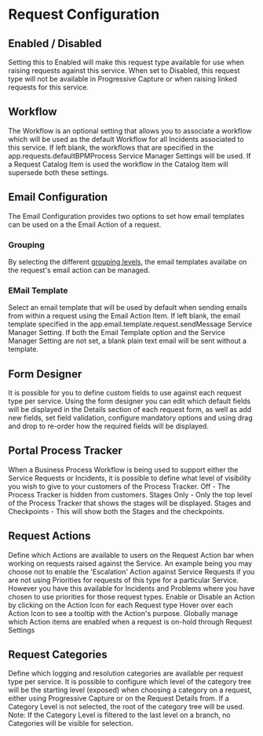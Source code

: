 # Request Configuration
## Enabled / Disabled
Setting this to Enabled will make this request type available for use when raising requests against this service. When set to Disabled, this request type will not be available in Progressive Capture or when raising linked requests for this service.

## Workflow
The Workflow is an optional setting that allows you to associate a workflow which will be used as the default Workflow for all Incidents associated to this service. If left blank, the workflows that are specified in the app.requests.defaultBPMProcess Service Manager Settings will be used. If a Request Catalog Item is used the workflow in the Catalog Item will supersede both these settings.

## Email Configuration
The Email Configuration provides two options to set how email templates can be used on a the Email Action of a request.  

### Grouping
By selecting the different [grouping levels](/servicemanager-config/customize/email-templates#grouping), the email templates availabe on the request's email action can be managed. 

### EMail Template
Select an email template that will be used by default when sending emails from within a request using the Email Action Item. If left blank, the email template specified in the app.email.template.request.sendMessage Service Manager Setting. If both the Email Template option and the Service Manager Setting are not set, a blank plain text email will be sent without a template.

## Form Designer
It is possible for you to define custom fields to use against each request type per service. Using the form designer you can edit which default fields will be displayed in the Details section of each request form, as well as add new fields, set field validation, configure mandatory options and using drag and drop to re-order how the required fields will be displayed.

## Portal Process Tracker
When a Business Process Workflow is being used to support either the Service Requests or Incidents, it is possible to define what level of visibility you wish to give to your customers of the Process Tracker.
Off - The Process Tracker is hidden from customers.
Stages Only - Only the top level of the Process Tracker that shows the stages will be displayed.
Stages and Checkpoints - This will show both the Stages and the checkpoints.

## Request Actions
Define which Actions are available to users on the Request Action bar when working on requests raised against the Service.
An example being you may choose not to enable the 'Escalation' Action against Service Requests if you are not using Priorities for requests of this type for a particular Service. However you have this available for Incidents and Problems where you have chosen to use priorities for those request types.
Enable or Disable an Action by clicking on the Action Icon for each Request type
Hover over each Action Icon to see a tooltip with the Action's purpose.
Globally manage which Action items are enabled when a request is on-hold through Request Settings

## Request Categories
Define which logging and resolution categories are available per request type per service. It is possible to configure which level of the category tree will be the starting level (exposed) when choosing a category on a request, either using Progressive Capture or on the Request Details from. If a Category Level is not selected, the root of the category tree will be used.
Note: If the Category Level is filtered to the last level on a branch, no Categories will be visible for selection.